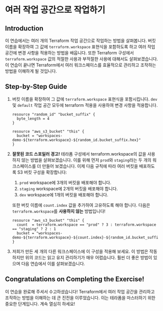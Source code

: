 # 여러 작업 공간으로 작업하기

## Introduction

이 연습에서는 여러 개의 Terraform 작업 공간으로 작업하는 방법을 살펴봅니다. 버킷 이름을 확장하여 그 값에 `terraform.workspace` 표현식을 포함하도록 하고 여러 작업 공간에 변경 사항을 적용하는 방법을 배웁니다. 또한 Terraform 구성에서 `terraform.workspace` 값의 적절한 사용과 부적절한 사용에 대해서도 살펴보겠습니다. 이 연습이 끝나면 Terraform에서 여러 워크스페이스를 효율적으로 관리하고 조작하는 방법을 이해하게 될 것입니다.

## Step-by-Step Guide

1. 버킷 이름을 확장하여 그 값에 `terraform.workspace` 표현식을 포함시킵니다. `dev` 및 `default` 작업 공간 모두에 terraform 적용을 사용하여 변경 사항을 적용합니다.

    ```
    resource "random_id" "bucket_suffix" {
      byte_length = 4
    }

    resource "aws_s3_bucket" "this" {
      bucket = "workspaces-demo-${terraform.workspace}-${random_id.bucket_suffix.hex}"
    }
    ```

2. **잘못된 코드 스포일러 경고!** 테라폼 구성에서 terraform.workspace의 값을 사용하지 않는 방법을 살펴보겠습니다. 이를 위해 먼저 `prod`와 `staging`라는 두 개의 워크스페이스를 더 만들어 보겠습니다. 이제 다음 규칙에 따라 여러 버킷을 배포하도록 S3 버킷 구성을 확장합니다:

    1. `prod` workspace에 3개의 버킷을 배포해야 합니다.
    2. `staging` workspace에 2개의 버킷을 배포해야 합니다.
    3. `dev` workspace에 1개의 버킷을 배포해야 합니다.

    또한 버킷 이름에 `count.index` 값을 추가하여 고유하도록 해야 합니다. 다음은 `terraform.workspace`를 **사용하지 않는** 방법입니다!

    ```
    resource "aws_s3_bucket" "this" {
      count  = terraform.workspace == "prod" ? 3 : terraform.workspace == "staging" ? 2 : 1
      bucket = "workspaces-demo-${terraform.workspace}-${count.index}-${random_id.bucket_suffix.hex}"
    }
    ```

3. 저희가 만든 세 개의 다른 워크스페이스에 이 구성을 적용해 보세요. 이 방법은 작동하지만 위의 코드는 읽고 유지 관리하기가 매우 어렵습니다. 훨씬 더 좋은 방법이 있으며 다음 연습에서 이를 살펴보겠습니다.

## Congratulations on Completing the Exercise!

이 연습을 완료해 주셔서 수고하셨습니다! Terraform에서 여러 작업 공간을 관리하고 조작하는 방법을 이해하는 데 큰 진전을 이루었습니다. 이는 테라폼을 마스터하기 위한 중요한 단계입니다. 계속 열심히 하세요!
